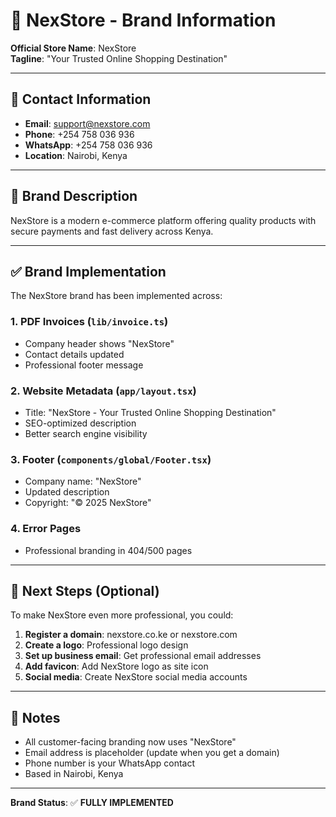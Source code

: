 # 🏪 NexStore - Brand Information

**Official Store Name**: NexStore  
**Tagline**: "Your Trusted Online Shopping Destination"

---

## 📧 Contact Information

- **Email**: support@nexstore.com
- **Phone**: +254 758 036 936
- **WhatsApp**: +254 758 036 936
- **Location**: Nairobi, Kenya

---

## 🎨 Brand Description

NexStore is a modern e-commerce platform offering quality products with secure payments and fast delivery across Kenya.

---

## ✅ Brand Implementation

The NexStore brand has been implemented across:

### 1. **PDF Invoices** (`lib/invoice.ts`)
- Company header shows "NexStore"
- Contact details updated
- Professional footer message

### 2. **Website Metadata** (`app/layout.tsx`)
- Title: "NexStore - Your Trusted Online Shopping Destination"
- SEO-optimized description
- Better search engine visibility

### 3. **Footer** (`components/global/Footer.tsx`)
- Company name: "NexStore"
- Updated description
- Copyright: "© 2025 NexStore"

### 4. **Error Pages**
- Professional branding in 404/500 pages

---

## 🚀 Next Steps (Optional)

To make NexStore even more professional, you could:

1. **Register a domain**: nexstore.co.ke or nexstore.com
2. **Create a logo**: Professional logo design
3. **Set up business email**: Get professional email addresses
4. **Add favicon**: Add NexStore logo as site icon
5. **Social media**: Create NexStore social media accounts

---

## 📝 Notes

- All customer-facing branding now uses "NexStore"
- Email address is placeholder (update when you get a domain)
- Phone number is your WhatsApp contact
- Based in Nairobi, Kenya

---

**Brand Status**: ✅ **FULLY IMPLEMENTED**





